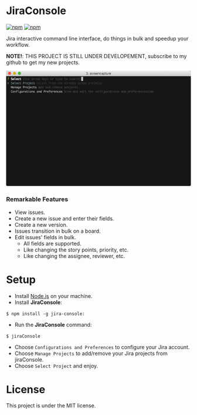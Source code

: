 # JiraConsole

[![npm](https://img.shields.io/npm/v/jira-console.svg)](https://www.npmjs.com/package/jira-console)
[![npm](https://img.shields.io/npm/l/jira-console.svg)](https://github.com/faressoft/jira-console/blob/master/LICENSE)

Jira interactive command line interface, do things in bulk and speedup your workflow.

**NOTE!**: THIS PROJECT IS STILL UNDER DEVELOPEMENT, subscribe to my github to get my new projects.

![Demo](/demo.gif?raw=true)

### Remarkable Features

* View issues.
* Create a new issue and enter their fields.
* Create a new version.
* Issues transition in bulk on a board.
* Edit issues' fields in bulk.
  * All fields are supported.
  * Like changing the story points, priority, etc.
  * Like changing the assignee, reviewer, etc.

# Setup

* Install [Node.js](https://nodejs.org/en/download/) on your machine.
* Install **JiraConsole**:

```
$ npm install -g jira-console:
```

* Run the **JiraConsole** command:

```
$ jiraConsole
```

* Choose `Configurations and Preferences` to configure your Jira account.
* Choose `Manage Projects` to add/remove your Jira projects from jiraConsole.
* Choose `Select Project` and enjoy.

# License

This project is under the MIT license.
